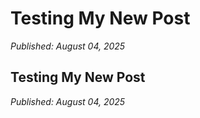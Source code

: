# Testing My New Post
*Published: August 04, 2025*

## Testing My New Post
*Published: August 04, 2025*







